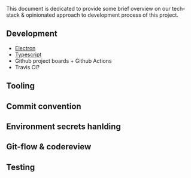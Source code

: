 This document is dedicated to provide some brief overview on our tech-stack & opinionated approach to development process of this project.

## Development

- [Electron](https://github.com/electron/electron)
- [Typescript](https://www.typescriptlang.org/)
- Github project boards + Github Actions
- Travis CI?

## Tooling 

## Commit convention

## Environment secrets hanlding

## Git-flow & codereview

## Testing
